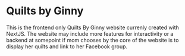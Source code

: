 # Quilts by Ginny
This is the frontend only Quilts By Ginny website currenly created with NextJS. 
The website may include more features for interactivity or a backend at somepoint if mom chooses by the core of the website is to display her quilts and link to her Facebook group.